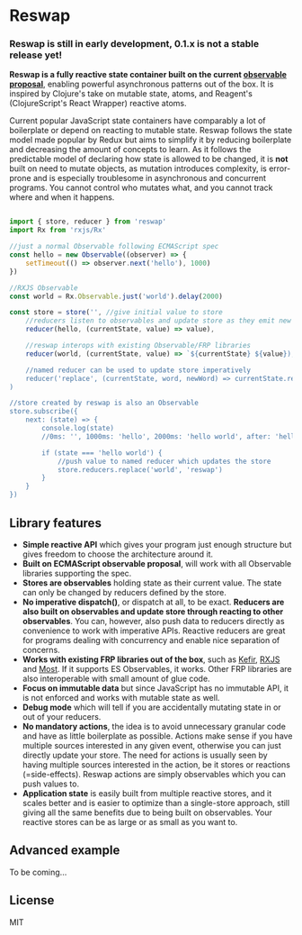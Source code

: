 # Reswap

### Reswap is still in early development, 0.1.x is not a stable release yet!

**Reswap is a fully reactive state container built on the current [observable proposal](https://github.com/tc39/proposal-observable)**, enabling powerful asynchronous patterns out of the box. It is inspired by Clojure's take on mutable state, atoms, and Reagent's (ClojureScript's React Wrapper) reactive atoms.

Current popular JavaScript state containers have comparably a lot of boilerplate or depend on reacting to mutable state. Reswap follows the state model made popular by Redux but aims to simplify it by reducing boilerplate and decreasing the amount of concepts to learn. As it follows the predictable model of declaring how state is allowed to be changed, it is **not** built on need to mutate objects, as mutation introduces complexity, is error-prone and is especially troublesome in asynchronous and concurrent programs. You cannot control who mutates what, and you cannot track where and when it happens.

```js

import { store, reducer } from 'reswap'
import Rx from 'rxjs/Rx'

//just a normal Observable following ECMAScript spec
const hello = new Observable((observer) => {
    setTimeout(() => observer.next('hello'), 1000)
})

//RXJS Observable
const world = Rx.Observable.just('world').delay(2000)

const store = store('', //give initial value to store
    //reducers listen to observables and update store as they emit new values
    reducer(hello, (currentState, value) => value),

    //reswap interops with existing Observable/FRP libraries
    reducer(world, (currentState, value) => `${currentState} ${value}),

    //named reducer can be used to update store imperatively
    reducer('replace', (currentState, word, newWord) => currentState.replace(word, newWord))
)

//store created by reswap is also an Observable
store.subscribe({
    next: (state) => {
        console.log(state)
        //0ms: '', 1000ms: 'hello', 2000ms: 'hello world', after: 'hello reswap'

        if (state === 'hello world') {
            //push value to named reducer which updates the store
            store.reducers.replace('world', 'reswap')
        }
    }
})
```

## Library features

- **Simple reactive API** which gives your program just enough structure but gives freedom to choose the architecture around it.
- **Built on ECMAScript observable proposal**, will work with all Observable libraries supporting the spec.
- **Stores are observables** holding state as their current value. The state can only be changed by reducers defined by the store.
- **No imperative dispatch()**, or dispatch at all, to be exact. **Reducers are also built on observables and update store through reacting to other observables**. You can, however, also push data to reducers directly as convenience to work with imperative APIs. Reactive reducers are great for programs dealing with concurrency and enable nice separation of concerns.
- **Works with existing FRP libraries out of the box**, such as [Kefir](https://rpominov.github.io/kefir/), [RXJS](http://reactivex.io/) and [Most](https://github.com/cujojs/most). If it supports ES Observables, it works. Other FRP libraries are also interoperable with small amount of glue code.
- **Focus on immutable data** but since JavaScript has no immutable API, it is not enforced and works with mutable state as well.
- **Debug mode** which will tell if you are accidentally mutating state in or out of your reducers.
- **No mandatory actions**, the idea is to avoid unnecessary granular code and have as little boilerplate as possible. Actions make sense if you have multiple sources interested in any given event, otherwise you can just directly update your store. The need for actions is usually seen by having multiple sources interested in the action, be it stores or reactions (=side-effects). Reswap actions are simply observables which you can push values to.
- **Application state** is easily built from multiple reactive stores, and it scales better and is easier to optimize than a single-store approach, still giving all the same benefits due to being built on observables. Your reactive stores can be as large or as small as you want to.

## Advanced example

To be coming...

## License

MIT
